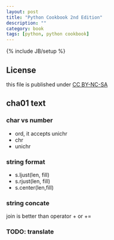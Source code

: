 ```yaml
---
layout: post
title: "Python Cookbook 2nd Edition"
description: ""
category: book
tags: [python, python cookbook]
---
```

{% include JB/setup %}
## License
this file is published under [CC BY-NC-SA](http://creativecommons.org/licenses/by-nc-sa/3.0/)

## cha01 text
### char vs number
* ord, it accepts unichr
* chr
* unichr

### string format
* s.ljust(len, fill)
* s.rjust(len, fill)
* s.center(len,fill)

### string concate
join is better than operator + or +=

### TODO: translate
